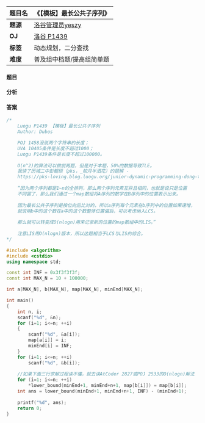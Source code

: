 |题目名|《【模板】最长公共子序列》|  
|---|---|  
|**题源**|[洛谷管理员yeszy](https://www.luogu.org/space/show?uid=29)|  
|**OJ**|[洛谷 P1439](https://www.luogu.org/problemnew/show/P1439)|  
|**标签**|动态规划，二分查找|  
|**难度**|普及组中档题/提高组简单题|  

#### 题目
#### 分析 
#### 答案
```cpp
/*
    Luogu P1439 【模板】最长公共子序列
    Author: Dubos 

    POJ 1458没说两个字符串的长度；
    UVA 10405条件是长度不超过1000；
    Luogu P1439条件是长度不超过100000。
    
    O(n^2)的算法可以做前两题，但是对于本题，50%的数据导致TLE。 
    我读了历城二中彭鲲硕（pks，_皎月半洒花）的题解 - 
    https://pks-loving.blog.luogu.org/junior-dynamic-programming-dong-tai-gui-hua-chu-bu-ge-zhong-zi-xu-lie
    
    “因为两个序列都是1~n的全排列，那么两个序列元素互异且相同，也就是说只是位置
    不同罢了，那么我们通过一个map数组将A序列的数字在B序列中的位置表示出来。
    
    因为最长公共子序列是按位向后比对的，所以a序列每个元素在b序列中的位置如果递增，
    就说明b中的这个数在a中的这个数整体位置偏后，可以考虑纳入LCS。
    
    那么就可以转变成O(nlogn)用来记录新的位置的map数组中的LIS。”
    
    注意LIS用O(nlogn)版本，所以这题相当于LCS与LIS的综合。 
*/

#include <algorithm>
#include <cstdio>
using namespace std;

const int INF = 0x3f3f3f3f;
const int MAX_N = 10 + 100000;

int a[MAX_N], b[MAX_N], map[MAX_N], minEnd[MAX_N];

int main()
{
    int n, i;
    scanf("%d", &n);
    for (i=1; i<=n; ++i)
    {
        scanf("%d", &a[i]);
        map[a[i]] = i;
        minEnd[i] = INF;
    }
    for (i=1; i<=n; ++i)
        scanf("%d", &b[i]);
    
    //如果下面三行求解过程读不懂，就去读AtCoder 2827或POJ 2533的O(nlogn)解法 
    for (i=1; i<=n; ++i)
        *lower_bound(minEnd+1, minEnd+n+1, map[b[i]]) = map[b[i]];
    int ans = lower_bound(minEnd+1, minEnd+n+1, INF) - (minEnd+1);
            
    printf("%d", ans);
    return 0;
}
```
